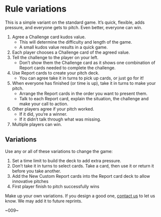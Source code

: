 # Rule variations


This is a simple variant on the standard game. It’s quick, flexible, adds pressure, and everyone gets to pitch. Even better, everyone can win.

1. Agree a Challenge card kudos value. 
	- This will determine the difficulty and length of the game. 
	- A small kudos value results in a quick game.
2. Each player chooses a Challenge card of the agreed value. 
3. Tell the challenge to the player on your left. 
	- Don’t show them the Challenge card as it shows one combination of Report cards needed to complete the challenge.
4. Use Report cards to create your pitch deck. 
	- You can agree take it in turns to pick up cards, or just go for it! 
5. When everyone has finished (or time is up), take it in turns to make your pitch.
	- Arrange the Report cards in the order you want to present them.
	- Talk to each Report card, explain the situation, the challenge and make your call to action. 
6. Other players agree if your pitch worked. 
	- If it did, you’re a winner.
	- If it didn’t talk through what was missing. 
7. Multiple players can win.

## Variations

Use any or all of these variations to change the game: 

1.  Set a time limit to build the deck to add extra pressure.
2.  Don’t take it in turns to select cards. Take a card, then use it or return it before you take another. 
3.  Add the New Custom Report cards into the Report card deck to allow innovative pitches
4.  First player finish to pitch successfully wins

Make up your own variations. If you design a good one, [contact us](../about/index.md) to let us know. We may add it to future reprints. 

~009~

